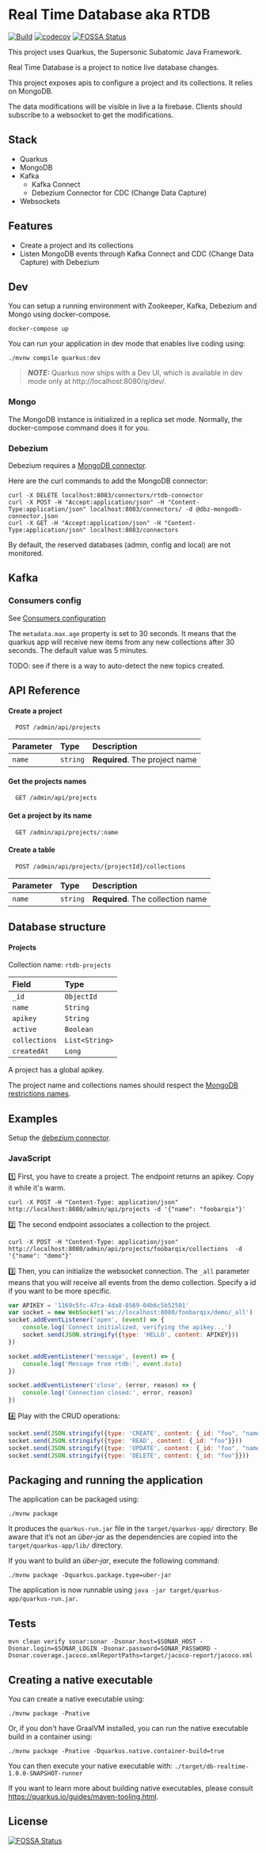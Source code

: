 # Real Time Database aka RTDB

[![Build](https://github.com/ojacquemart/quarkus-realtime-db/actions/workflows/build.yml/badge.svg)](https://github.com/ojacquemart/quarkus-realtime-db/actions/workflows/build.yml) [![codecov](https://codecov.io/gh/ojacquemart/quarkus-realtime-db/branch/develop/graph/badge.svg?token=SVQF7QJN63)](https://codecov.io/gh/ojacquemart/quarkus-realtime-db)
 [![FOSSA Status](https://app.fossa.com/api/projects/git%2Bgithub.com%2Fojacquemart%2Fquarkus-realtime-db.svg?type=shield)](https://app.fossa.com/projects/git%2Bgithub.com%2Fojacquemart%2Fquarkus-realtime-db?ref=badge_shield)

This project uses Quarkus, the Supersonic Subatomic Java Framework.

Real Time Database is a project to notice live database changes.

This project exposes apis to configure a project and its collections. It relies on MongoDB.

The data modifications will be visible in live a la firebase. Clients should subscribe to a websocket to get the
modifications.

## Stack

- Quarkus
- MongoDB
- Kafka
  - Kafka Connect
  - Debezium Connector for CDC (Change Data Capture)
- Websockets

## Features

- Create a project and its collections
- Listen MongoDB events through Kafka Connect and CDC (Change Data Capture) with Debezium

## Dev

You can setup a running environment with Zookeeper, Kafka, Debezium and Mongo using docker-compose.

```shell script
docker-compose up
```

You can run your application in dev mode that enables live coding using:
```shell script
./mvnw compile quarkus:dev
```

> **_NOTE:_**  Quarkus now ships with a Dev UI, which is available in dev mode only at http://localhost:8080/q/dev/.

### Mongo

The MongoDB instance is initialized in a replica set mode. Normally, the docker-compose command does it for you.

### Debezium

Debezium requires a [MongoDB connector](dbz-mongodb-connector.json).

Here are the curl commands to add the MongoDB connector:

```shell script
curl -X DELETE localhost:8083/connectors/rtdb-connector
curl -X POST -H "Accept:application/json" -H "Content-Type:application/json" localhost:8083/connectors/ -d @dbz-mongodb-connector.json
curl -X GET -H "Accept:application/json" -H "Content-Type:application/json" localhost:8083/connectors
```

By default, the reserved databases (admin, config and local) are not monitored.

## Kafka

### Consumers config

See [Consumers configuration](https://kafka.apache.org/documentation/#consumerconfigs)

The `metadata.max.age` property is set to 30 seconds. It means that the quarkus app will receive new items
from any new collections after 30 seconds. The default value was 5 minutes.

TODO: see if there is a way to auto-detect the new topics created.

## API Reference

#### Create a project

```http
  POST /admin/api/projects
```

| Parameter | Type     | Description                |
| :-------- | :------- | :------------------------- |
| `name` | `string` | **Required**. The project name |

#### Get the projects names

```http
  GET /admin/api/projects
```

#### Get a project by its name

```http
  GET /admin/api/projects/:name
```

#### Create a table

```http
  POST /admin/api/projects/{projectId}/collections
```

| Parameter | Type     | Description                       |
| :-------- | :------- | :-------------------------------- |
| `name`      | `string` | **Required**. The collection name |

## Database structure

#### Projects

Collection name: `rtdb-projects`

| Field         | Type            |
| :--------     | :-------        |
| `_id`         | `ObjectId`      |
| `name`        | `String`        |
| `apikey`      | `String`        |
| `active`      | `Boolean`       |
| `collections` | `List<String>`  |
| `createdAt`   | `Long`          |

A project has a global apikey.

The project name and collections names should respect
the [MongoDB restrictions names](https://docs.mongodb.com/manual/reference/limits/#std-label-restrictions-on-db-names).

## Examples

Setup the [debezium connector](#debezium).

### JavaScript

1️⃣ First, you have to create a project. The endpoint returns an apikey. Copy it while it's warm.

```curl
curl -X POST -H "Content-Type: application/json" http://localhost:8080/admin/api/projects -d '{"name": "foobarqix"}'
```

2️⃣ The second endpoint associates a collection to the project.

```curl
curl -X POST -H "Content-Type: application/json" http://localhost:8080/admin/api/projects/foobarqix/collections  -d '{"name": "demo"}'
```

3️⃣ Then, you can initialize the websocket connection. The `_all` parameter means that you will receive all events
from the demo collection. Specify a id if you want to be more specific.

```javascript
var APIKEY = '1169c5fc-47ca-4da8-8569-04b6c5b52501'
var socket = new WebSocket('ws://localhost:8080/foobarqix/demo/_all')
socket.addEventListener('open', (event) => {
    console.log('Connect initialized, verifying the apikey...')
    socket.send(JSON.stringify({type: 'HELLO', content: APIKEY}))
})

socket.addEventListener('message', (event) => {
    console.log('Message from rtdb:', event.data)
})

socket.addEventListener('close', (error, reason) => {
    console.log('Connection closed:', error, reason)
})
```

4️⃣ Play with the CRUD operations:

```javascript
socket.send(JSON.stringify({type: 'CREATE', content: {_id: "foo", "name": "bar"}}))
socket.send(JSON.stringify({type: 'READ', content: {_id: "foo"}}))
socket.send(JSON.stringify({type: 'UPDATE', content: {_id: "foo", "name": "foobarqix"}}))
socket.send(JSON.stringify({type: 'DELETE', content: {_id: "foo"}}))
```

## Packaging and running the application

The application can be packaged using:

```shell script
./mvnw package
```

It produces the `quarkus-run.jar` file in the `target/quarkus-app/` directory. Be aware that it’s not an _über-jar_ as
the dependencies are copied into the `target/quarkus-app/lib/` directory.

If you want to build an _über-jar_, execute the following command:

```shell script
./mvnw package -Dquarkus.package.type=uber-jar
```

The application is now runnable using `java -jar target/quarkus-app/quarkus-run.jar`.

## Tests

```
mvn clean verify sonar:sonar -Dsonar.host=$SONAR_HOST -Dsonar.login=$SONAR_LOGIN -Dsonar.password=SONAR_PASSWORD -Dsonar.coverage.jacoco.xmlReportPaths=target/jacoco-report/jacoco.xml
```

## Creating a native executable

You can create a native executable using:

```shell script
./mvnw package -Pnative
```

Or, if you don't have GraalVM installed, you can run the native executable build in a container using:

```shell script
./mvnw package -Pnative -Dquarkus.native.container-build=true
```

You can then execute your native executable with: `./target/db-realtime-1.0.0-SNAPSHOT-runner`

If you want to learn more about building native executables, please consult https://quarkus.io/guides/maven-tooling.html.

## License

[![FOSSA Status](https://app.fossa.com/api/projects/git%2Bgithub.com%2Fojacquemart%2Fquarkus-realtime-db.svg?type=large)](https://app.fossa.com/projects/git%2Bgithub.com%2Fojacquemart%2Fquarkus-realtime-db?ref=badge_large)
